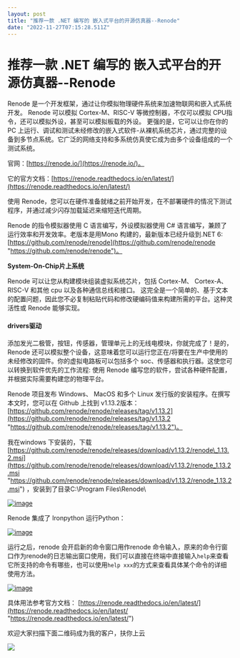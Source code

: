 ```yaml
---
layout: post
title: "推荐一款 .NET 编写的 嵌入式平台的开源仿真器--Renode"
date: "2022-11-27T07:15:28.511Z"
---
```

推荐一款 .NET 编写的 嵌入式平台的开源仿真器--Renode
=================================

Renode 是一个开发框架，通过让你模拟物理硬件系统来加速物联网和嵌入式系统开发。 Renode 可以模拟 Cortex-M、RISC-V 等微控制器，不仅可以模拟 CPU指令，还可以模拟外设，甚至可以模拟板载的外设。 更强的是，它可以让你在你的 PC 上运行、调试和测试未经修改的嵌入式软件-从裸机系统芯片，通过完整的设备到多节点系统。它广泛的网络支持和多系统仿真使它成为由多个设备组成的一个测试系统。

官网：[https://renode.io/](https://renode.io/)。

它的官方文档：[https://renode.readthedocs.io/en/latest/](https://renode.readthedocs.io/en/latest/)

使用 Renode，您可以在硬件准备就绪之前开始开发，在不部署硬件的情况下测试程序，并通过减少闪存加载延迟来缩短迭代周期。

Renode 的指令模拟器使用 C 语言编写，外设模拟器使用 C# 语言编写，兼顾了运行效率和开发效率。老版本是用Mono 构建的，最新版本已经升级到.NET 6: [https://github.com/renode/renode](https://github.com/renode/renode "https://github.com/renode/renode")。

**System-On‑Chip片上系统**

Renode 可以让您从构建模块组装虚拟系统芯片，包括 Cortex-M、 Cortex-A、 RISC-V 和其他 cpu 以及各种通信总线和接口。 这完全是一个简单的、基于文本的配置问题，因此您不必复制粘贴代码和修改硬编码值来构建所需的平台。这种灵活性或 Renode 能够实现。

#### drivers驱动

添加发光二极管，按钮，传感器，管理单元上的无线电模块，你就完成了！是的，Renode 还可以模拟整个设备，这意味着您可以运行您正在/将要在生产中使用的未经修改的固件。你的虚拟电路板可以包括多个 soc、传感器和执行器。这使您可以转换到软件优先的工作流程: 使用 Renode 编写您的软件，尝试各种硬件配置，并根据实际需要构建您的物理平台。

Renode 项目发布 Windows、 MacOS 和多个 Linux 发行版的安装程序。在撰写本文时，您可以在 Github 上找到 v1.13.2版本：[https://github.com/renode/renode/releases/tag/v1.13.2](https://github.com/renode/renode/releases/tag/v1.13.2 "https://github.com/renode/renode/releases/tag/v1.13.2")。

我在windows 下安装的，下载 [https://github.com/renode/renode/releases/download/v1.13.2/renode\_1.13.2.msi](https://github.com/renode/renode/releases/download/v1.13.2/renode_1.13.2.msi "https://github.com/renode/renode/releases/download/v1.13.2/renode_1.13.2.msi") ，安装到了目录C:\\Program Files\\Renode\\

[![image](https://img2022.cnblogs.com/blog/510/202211/510-20221126173939139-948958320.png "image")](https://img2022.cnblogs.com/blog/510/202211/510-20221126173938614-318125945.png)

Renode 集成了 Ironpython 运行Python：

[![image](https://img2022.cnblogs.com/blog/510/202211/510-20221126173940008-808795285.png "image")](https://img2022.cnblogs.com/blog/510/202211/510-20221126173939637-1744161270.png)

运行之后，renode 会开启新的命令窗口用作renode 命令输入，原来的命令行窗口作为renode的日志输出窗口使用，我们可以直接在终端中直接输入`help`来查看它所支持的命令有哪些，也可以使用`help xxx`的方式来查看具体某个命令的详细使用方法。

[![image](https://img2022.cnblogs.com/blog/510/202211/510-20221126173941135-1936423457.png "image")](https://img2022.cnblogs.com/blog/510/202211/510-20221126173940603-1658105569.png)

具体用法参考官方文档： [https://renode.readthedocs.io/en/latest/](https://renode.readthedocs.io/en/latest/ "https://renode.readthedocs.io/en/latest/")

欢迎大家扫描下面二维码成为我的客户，扶你上云

![](https://images.cnblogs.com/cnblogs_com/shanyou/57459/o_220125090408_%E9%82%80%E8%AF%B7%E4%BA%8C%E7%BB%B4%E7%A0%81-258px.jpeg)